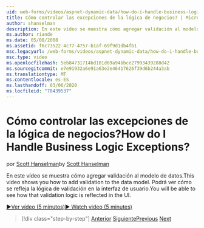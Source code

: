 ```yaml
---
uid: web-forms/videos/aspnet-dynamic-data/how-do-i-handle-business-logic-exceptions
title: Cómo controlar las excepciones de la lógica de negocios? | Microsoft Docs
author: shanselman
description: En este vídeo se muestra cómo agregar validación al modelo de datos. Podrá ver cómo se refleja la lógica de validación en la interfaz de usuario.
ms.author: riande
ms.date: 05/08/2008
ms.assetid: f6c73522-4c77-4757-b1af-69f9d1db4fb1
msc.legacyurl: /web-forms/videos/aspnet-dynamic-data/how-do-i-handle-business-logic-exceptions
msc.type: video
ms.openlocfilehash: 5eb84731714bd181d69a94bbce27993439288d42
ms.sourcegitcommit: e7e91932a6e91a63e2e46417626f39d6b244a3ab
ms.translationtype: MT
ms.contentlocale: es-ES
ms.lasthandoff: 03/06/2020
ms.locfileid: "78439537"
---
```

# <a name="how-do-i-handle-business-logic-exceptions"></a><span data-ttu-id="aa771-105">Cómo controlar las excepciones de la lógica de negocios?</span><span class="sxs-lookup"><span data-stu-id="aa771-105">How do I Handle Business Logic Exceptions?</span></span>

<span data-ttu-id="aa771-106">por [Scott Hanselman](https://github.com/shanselman)</span><span class="sxs-lookup"><span data-stu-id="aa771-106">by [Scott Hanselman](https://github.com/shanselman)</span></span>

<span data-ttu-id="aa771-107">En este vídeo se muestra cómo agregar validación al modelo de datos.</span><span class="sxs-lookup"><span data-stu-id="aa771-107">This video shows you how to add validation to the data model.</span></span> <span data-ttu-id="aa771-108">Podrá ver cómo se refleja la lógica de validación en la interfaz de usuario.</span><span class="sxs-lookup"><span data-stu-id="aa771-108">You will be able to see how that validation logic is reflected in the UI.</span></span>

[<span data-ttu-id="aa771-109">&#9654;Ver vídeo (5 minutos)</span><span class="sxs-lookup"><span data-stu-id="aa771-109">&#9654; Watch video (5 minutes)</span></span>](https://channel9.msdn.com/Blogs/ASP-NET-Site-Videos/how-do-i-handle-business-logic-exceptions)

> [!div class="step-by-step"]
> <span data-ttu-id="aa771-110">[Anterior](how-do-i-change-how-my-fields-render.md)
> [Siguiente](how-do-i-make-custom-pages.md)</span><span class="sxs-lookup"><span data-stu-id="aa771-110">[Previous](how-do-i-change-how-my-fields-render.md)
[Next](how-do-i-make-custom-pages.md)</span></span>
